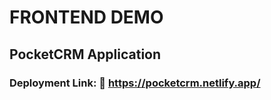 # **FRONTEND DEMO**
## **PocketCRM Application**
### **Deployment Link: 🔗 https://pocketcrm.netlify.app/**

